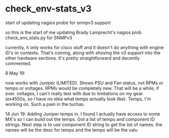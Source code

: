 # check_env-stats_v3
start of updating nagios probe for snmpv3 support

so this is the start of me updating Brady Lamprecht's nagios prob check_env_stats.py for SNMPv3

currently, it only works for cisco stuff and it doesn't do anything with engine ID's or contexts. That's coming, along with shoving the v3 support into the other hardware sections. It's pretty straightforward and decently commented.

8 May 19:

now works with Juniper (LIMITED). Shows PSU and Fan status, not RPMs or temps or voltages. RPMs would be completely new. That will be a while, if ever. voltages, I can't really test with due to limitations on my gear (ex4550s, so I have no idea what temps actually look like). Temps, I'm working on. Such a pain in the tuchas. 

14 Jun 19:
Adding Juniper temps in. I found I actually have access to some MX's so I can build out the temps. Got a list of temps and component ID strings. Next step is to use component ID string to get the list of names. the names will be the desc for temps and the temps will be the valu
